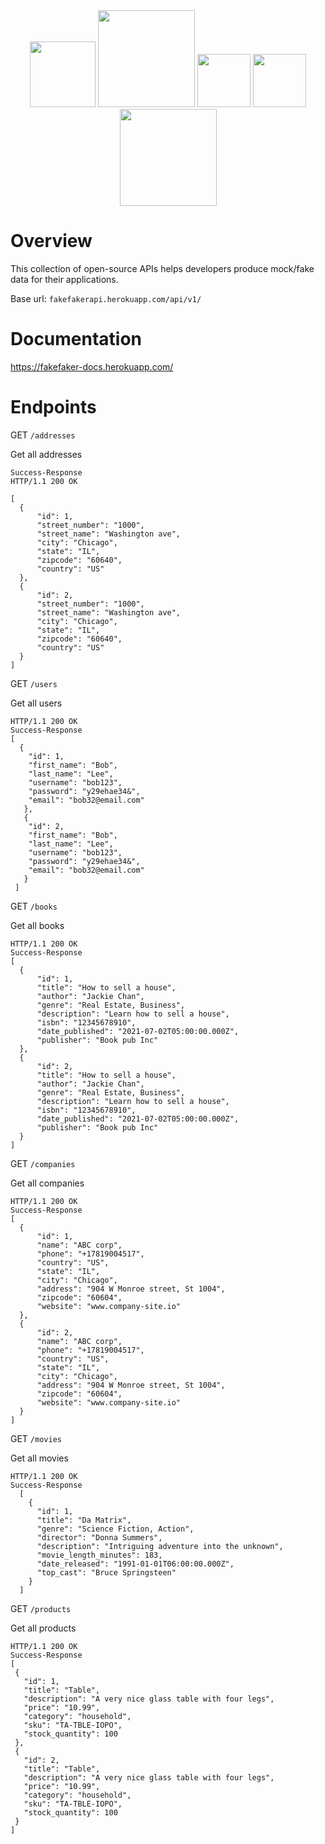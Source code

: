 <div align="center">
  <img width="105" src="https://user-images.githubusercontent.com/41551585/165626019-8bec6946-ee51-45cb-9b1e-352527bac297.svg"/>
  <img width="155" src="https://user-images.githubusercontent.com/41551585/165625869-a7673ce2-eb50-437e-bf6a-44297088f7f7.jpeg"/>
  <img width="85" src="https://user-images.githubusercontent.com/41551585/165635092-39fbbd0f-2aa3-423f-b160-901328c30aef.svg"/>
  <img width="85" src="https://user-images.githubusercontent.com/41551585/165635956-f410ca4c-a60b-403f-9883-9c4287b8f6a1.svg"/>
  <img width="155" src="https://user-images.githubusercontent.com/41551585/165626539-3da0e12f-9965-4b92-9156-4d58d2456a87.svg"/>
</div>


# Overview
This collection of open-source APIs helps developers produce mock/fake data for their applications.

        

Base url:
`fakefakerapi.herokuapp.com/api/v1/`

# Documentation
https://fakefaker-docs.herokuapp.com/

# Endpoints

GET `/addresses`

Get all addresses

```
Success-Response
HTTP/1.1 200 OK

[
  {
      "id": 1,
      "street_number": "1000",
      "street_name": "Washington ave",
      "city": "Chicago",
      "state": "IL",
      "zipcode": "60640",
      "country": "US"
  },
  {
      "id": 2,
      "street_number": "1000",
      "street_name": "Washington ave",
      "city": "Chicago",
      "state": "IL",
      "zipcode": "60640",
      "country": "US"
  }
]
```

GET `/users`

Get all users

```
HTTP/1.1 200 OK
Success-Response
[ 
  {
    "id": 1,
    "first_name": "Bob",
    "last_name": "Lee",
    "username": "bob123",
    "password": "y29ehae34&",
    "email": "bob32@email.com"
   },
   {
    "id": 2,
    "first_name": "Bob",
    "last_name": "Lee",
    "username": "bob123",
    "password": "y29ehae34&",
    "email": "bob32@email.com"
   } 
 ]
```
GET `/books`

Get all books

```
HTTP/1.1 200 OK
Success-Response
[
  {
      "id": 1,
      "title": "How to sell a house",
      "author": "Jackie Chan",
      "genre": "Real Estate, Business",
      "description": "Learn how to sell a house",
      "isbn": "12345678910",
      "date_published": "2021-07-02T05:00:00.000Z",
      "publisher": "Book pub Inc"
  },
  {
      "id": 2,
      "title": "How to sell a house",
      "author": "Jackie Chan",
      "genre": "Real Estate, Business",
      "description": "Learn how to sell a house",
      "isbn": "12345678910",
      "date_published": "2021-07-02T05:00:00.000Z",
      "publisher": "Book pub Inc"
  }
]

```
GET `/companies`

Get all companies

```
HTTP/1.1 200 OK
Success-Response
[
  {
      "id": 1,
      "name": "ABC corp",
      "phone": "+17819004517",
      "country": "US",
      "state": "IL",
      "city": "Chicago",
      "address": "904 W Monroe street, St 1004",
      "zipcode": "60604",
      "website": "www.company-site.io"
  },
  {
      "id": 2,
      "name": "ABC corp",
      "phone": "+17819004517",
      "country": "US",
      "state": "IL",
      "city": "Chicago",
      "address": "904 W Monroe street, St 1004",
      "zipcode": "60604",
      "website": "www.company-site.io"
  }
]
```

GET `/movies`

Get all movies

```
HTTP/1.1 200 OK
Success-Response
  [
    {
      "id": 1,
      "title": "Da Matrix",
      "genre": "Science Fiction, Action",
      "director": "Donna Summers",
      "description": "Intriguing adventure into the unknown",
      "movie_length_minutes": 183,
      "date_released": "1991-01-01T06:00:00.000Z",
      "top_cast": "Bruce Springsteen"
    }
  ]
 ```
 
GET `/products`
 
 Get all products
 
 ```
 HTTP/1.1 200 OK
Success-Response
[
  {
    "id": 1,
    "title": "Table",
    "description": "A very nice glass table with four legs",
    "price": "10.99",
    "category": "household",
    "sku": "TA-TBLE-IOPO",
    "stock_quantity": 100
  },
  {
    "id": 2,
    "title": "Table",
    "description": "A very nice glass table with four legs",
    "price": "10.99",
    "category": "household",
    "sku": "TA-TBLE-IOPO",
    "stock_quantity": 100
  }
]
  ```
